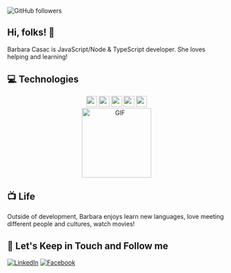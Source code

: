 
![GitHub followers](https://img.shields.io/github/followers/bahcasac?style=social)

## Hi, folks! 👋

<div>
Barbara Casac is JavaScript/Node & TypeScript developer. She loves helping and learning!

<div>

## 💻 Technologies

<p align="center">

<img src="https://img.shields.io/badge/javascript-%23F7DF1E.svg?&style=for-the-badge&logo=javascript&logoColor=black" height="25"/>
<img src="https://img.shields.io/badge/typescript%20-%23007ACC.svg?&style=for-the-badge&logo=typescript&logoColor=white" height="25"/>
<img src="https://img.shields.io/badge/node.js%20-%2343853D.svg?&style=for-the-badge&logo=node.js&logoColor=white" height="25"/>
<img src="https://img.shields.io/badge/express.js%20-%23404d59.svg?&style=for-the-badge" height="25"/>
<img src="https://img.shields.io/badge/react%20-%2320232a.svg?&style=for-the-badge&logo=react&logoColor=%2361DAFB" height="25"/>
<br>
<img align="center" alt="GIF" height="160px" src="https://media.giphy.com/media/ny7UCd6JETnmE/giphy.gif" />


</p>

## 📺 Life
Outside of development, Barbara enjoys learn new languages, love meeting different people and cultures, watch movies! 



## 🎯 Let's Keep in Touch and Follow me 

[![LinkedIn](https://img.shields.io/badge/linkedin-%230077B5.svg?&style=for-the-badge&logo=linkedin&logoColor=white)](https://www.linkedin.com/in/barbaracasac/)
[![Facebook](https://img.shields.io/badge/facebook-%231877F2.svg?&style=for-the-badge&logo=facebook&logoColor=white)](https://www.facebook.com/barbara.soares.94695)
 


